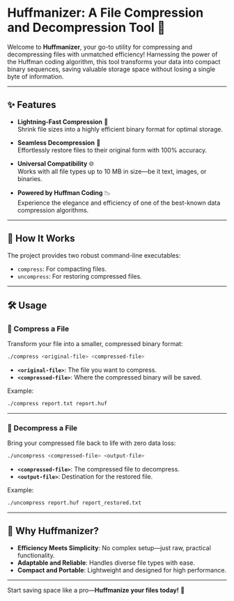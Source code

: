 # **Huffmanizer: A File Compression and Decompression Tool** 🚀

Welcome to **Huffmanizer**, your go-to utility for compressing and decompressing files with unmatched efficiency! Harnessing the power of the Huffman coding algorithm, this tool transforms your data into compact binary sequences, saving valuable storage space without losing a single byte of information.

---

## ✨ **Features**
- **Lightning-Fast Compression** 💜️  
  Shrink file sizes into a highly efficient binary format for optimal storage.
  
- **Seamless Decompression** 🔄  
  Effortlessly restore files to their original form with 100% accuracy.

- **Universal Compatibility** 🌐  
  Works with all file types up to 10 MB in size—be it text, images, or binaries.

- **Powered by Huffman Coding** 📉  
  Experience the elegance and efficiency of one of the best-known data compression algorithms.

---

## 🚀 **How It Works**
The project provides two robust command-line executables:  
- `compress`: For compacting files.  
- `uncompress`: For restoring compressed files.

---

## 🛠️ **Usage**

### 🔹 Compress a File
Transform your file into a smaller, compressed binary format:  
```bash
./compress <original-file> <compressed-file>
```
- **`<original-file>`**: The file you want to compress.  
- **`<compressed-file>`**: Where the compressed binary will be saved.  

Example:  
```bash
./compress report.txt report.huf
```

---

### 🔹 Decompress a File
Bring your compressed file back to life with zero data loss:  
```bash
./uncompress <compressed-file> <output-file>
```
- **`<compressed-file>`**: The compressed file to decompress.  
- **`<output-file>`**: Destination for the restored file.  

Example:  
```bash
./uncompress report.huf report_restored.txt
```

---

## 🎯 **Why Huffmanizer?**
- **Efficiency Meets Simplicity**: No complex setup—just raw, practical functionality.  
- **Adaptable and Reliable**: Handles diverse file types with ease.  
- **Compact and Portable**: Lightweight and designed for high performance.

---

Start saving space like a pro—**Huffmanize your files today!** 🎉
